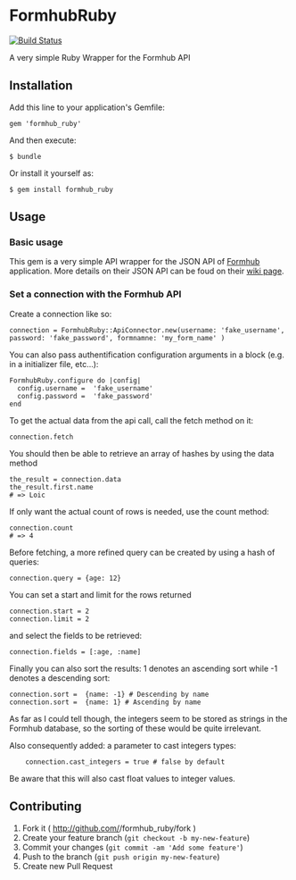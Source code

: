 # FormhubRuby
[![Build Status](http://img.shields.io/travis/concordiadiscors/FormHub-Ruby.svg)](https://travis-ci.org/concordiadiscors/FormHub-Ruby)

A very simple Ruby Wrapper for the Formhub API

## Installation

Add this line to your application's Gemfile:

    gem 'formhub_ruby'

And then execute:

    $ bundle

Or install it yourself as:

    $ gem install formhub_ruby

## Usage

### Basic usage
This gem is a very simple API wrapper for the JSON API of [Formhub
](https://formhub.org/) application.
More details on their JSON API can be foud on their [wiki page]( https://github.com/SEL-Columbia/formhub/wiki/Formhub-Access-Points-(API)).


### Set a connection with the Formhub API

Create a connection like so:

    connection = FormhubRuby::ApiConnector.new(username: 'fake_username', password: 'fake_password', formnamne: 'my_form_name' )

You can also pass authentification configuration arguments in a block (e.g. in a initializer file, etc...):

    FormhubRuby.configure do |config|
      config.username =  'fake_username'
      config.password =  'fake_password'
    end

To get the actual data from the api call, call the fetch method on it:

    connection.fetch

You should then be able to retrieve an array of hashes by using the data method

    the_result = connection.data 
    the_result.first.name
    # => Loic

If only want the actual count of rows is needed, use the count method:

    connection.count
    # => 4

Before fetching, a more refined query can be created by using a hash of queries:
    
    connection.query = {age: 12}

You can set a start and limit for the rows returned
    
    connection.start = 2
    connection.limit = 2

and select the fields to be retrieved:
    
    connection.fields = [:age, :name]

Finally you can also sort the results:  1 denotes an ascending sort while -1 denotes a descending sort:

    connection.sort =  {name: -1} # Descending by name
    connection.sort =  {name: 1} # Ascending by name

As far as I could tell though, the integers seem to be stored as strings in the Formhub database, so the sorting of these would be quite irrelevant.

Also consequently added: a parameter to cast integers types:
		
		connection.cast_integers = true # false by default

Be aware that this will also cast float values to integer values.


## Contributing

1. Fork it ( http://github.com/<my-github-username>/formhub_ruby/fork )
2. Create your feature branch (`git checkout -b my-new-feature`)
3. Commit your changes (`git commit -am 'Add some feature'`)
4. Push to the branch (`git push origin my-new-feature`)
5. Create new Pull Request
